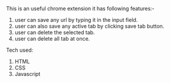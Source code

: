 This is an useful chrome extension it has following features:-
1. user can save any url by typing it in the input field.
2. user can also save any active tab by clicking save tab button.
3. user can delete the selected tab.
4. user can delete all tab at once.

Tech used:
1. HTML
2. CSS
3. Javascript

